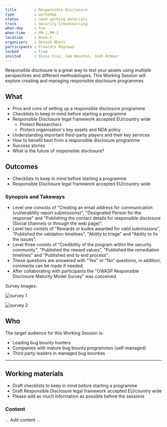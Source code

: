 ```yaml
---
title        : Responsible Disclosure
type         : workshop
status       : need working materials
track        : Security Crowdsourcing
when-day     : Tue
when-time    : PM-1,PM-2
location     : Room-5
organizers   : Devesh Bhatt
participants : Francois Raynaud
locked       : true
invited      : Dinis Cruz, Sam Houston, Josh Armour
---
```


Responsible disclosure is a great way to test your assets using multiple perspectives and different methodologies. This Working Session will explore creating and managing responsible disclosure programmes. 

## What

- Pros and cons of setting up a responsible disclosure programme
- Checklists to keep in mind before starting a programme
- Responsible Disclosure legal framework accepted EU/country wide
   - Protect Researchers
   - Protect organisation's key assets and NDA policy
- Understanding important third-party players and their key services
- How to benefit best from a responsible disclosure programme
- Success stories
- What is the future of responsible disclosure?

## Outcomes 

- Checklists to keep in mind before starting a programme
- Responsible Disclosure legal framework accepted EU/country wide

### Synopsis and Takeways

- Level one consists of "Creating an email address for communication (vulnerablilty report submissions)", "Designated Person for the response" and "Publishing the contact details for responsible disclosure (Social channels or through the web page)".
- Level two conists of "Rewards or kudos awarded for valid submissions", "Published the validation timelines", "Ability to triage" and "Ability to fix the issues".
- Level three conists of "Credibility of the program within the security community", "Published the reward values", "Published the remediation timelines" and "Published end to end process". 
- These questions are answered with "Yes" or "No" questions, in addition, comments can be made if needed.
- After collaborating with participants the "OWASP Responsible Disclosure Maturity Model Survey" was conceived 

Survey Images:

![survey 1](https://user-images.githubusercontent.com/29351740/27132725-d5ff17ae-5107-11e7-8b33-a3b088319f54.PNG)

![survey 2](https://user-images.githubusercontent.com/29351740/27132732-db1e8d00-5107-11e7-9dec-da753bb6230e.PNG)

## Who

The target audience for this Working Session is:

* Leading bug bounty hunters
* Companies with mature bug bounty programmes (self-managed)
* Third party leaders in managed bug bounties

--- 

## Working materials

- Draft checklists to keep in mind before starting a programme
- Draft Responsible Disclosure legal framework accepted EU/country wide
- Please add as much information as possible before the sessions

### Content

... Add content ...
